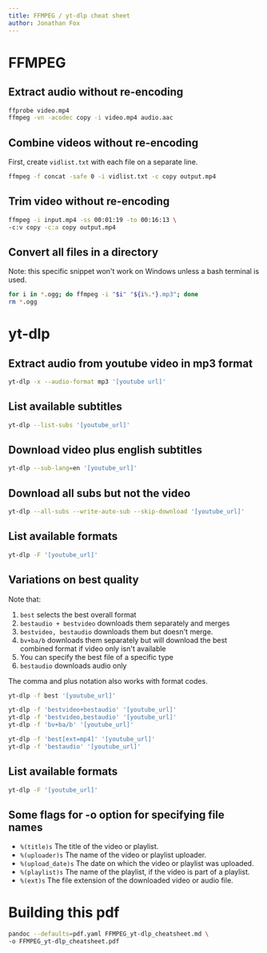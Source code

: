 ```yaml
---
title: FFMPEG / yt-dlp cheat sheet
author: Jonathan Fox
---
```


# FFMPEG

## Extract audio without re-encoding

```bash
ffprobe video.mp4
ffmpeg -vn -acodec copy -i video.mp4 audio.aac
```

## Combine videos without re-encoding

First, create `vidlist.txt` with each file on a separate line.

```bash
ffmpeg -f concat -safe 0 -i vidlist.txt -c copy output.mp4
```

## Trim video without re-encoding

```bash
ffmpeg -i input.mp4 -ss 00:01:19 -to 00:16:13 \
-c:v copy -c:a copy output.mp4
```

## Convert all files in a directory

Note: this specific snippet won't work on Windows unless a bash terminal is used.

```bash
for i in *.ogg; do ffmpeg -i "$i" "${i%.*}.mp3"; done
rm *.ogg
```

# yt-dlp

## Extract audio from youtube video in mp3 format

```bash
yt-dlp -x --audio-format mp3 '[youtube url]'
```

## List available subtitles

```bash
yt-dlp --list-subs '[youtube_url]'

```

## Download video plus english subtitles

```bash
yt-dlp --sub-lang=en '[youtube_url]'
```

## Download all subs but not the video

```bash
yt-dlp --all-subs --write-auto-sub --skip-download '[youtube_url]'
```

## List available formats

```bash
yt-dlp -F '[youtube_url]'

```

## Variations on best quality

Note that:

1. `best` selects the best overall format
2. `bestaudio + bestvideo` downloads them separately and merges
3. `bestvideo, bestaudio` downloads them but doesn't merge.
4. `bv+ba/b` downloads them separately but will download the best combined format if video only isn't available
5. You can specify the best file of a specific type
6. `bestaudio` downloads audio only

The comma and plus notation also works with format codes.

```bash
yt-dlp -f best '[youtube_url]'

yt-dlp -f 'bestvideo+bestaudio' '[youtube_url]'
yt-dlp -f 'bestvideo,bestaudio' '[youtube_url]'
yt-dlp -f 'bv+ba/b' '[youtube_url]'

yt-dlp -f 'best[ext=mp4]' '[youtube_url]'
yt-dlp -f 'bestaudio' '[youtube_url]'

```

## List available formats

```bash
yt-dlp -F '[youtube_url]'

```

## Some flags for -o option for specifying file names

- `%(title)s` The title of the video or playlist.
- `%(uploader)s` The name of the video or playlist uploader.
- `%(upload_date)s` The date on which the video or playlist was uploaded.
- `%(playlist)s` The name of the playlist, if the video is part of a playlist.
- `%(ext)s` The file extension of the downloaded video or audio file.

# Building this pdf

```bash
pandoc --defaults=pdf.yaml FFMPEG_yt-dlp_cheatsheet.md \
-o FFMPEG_yt-dlp_cheatsheet.pdf
```
